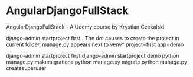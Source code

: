 # AngularDjangoFullStack
 AngularDjangoFullStack - A Udemy course by Krystian Czekalski

 django-admin startproject first .
 The dot causes to create the project in current folder, manage.py appears next to venv*
project=first
app=demo

django-admin startproject first
django-admin startproject demo
python manage.py makemigrations
python manage.py migrate
python manage.py createsuperuser